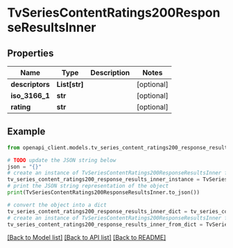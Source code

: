 # TvSeriesContentRatings200ResponseResultsInner


## Properties

Name | Type | Description | Notes
------------ | ------------- | ------------- | -------------
**descriptors** | **List[str]** |  | [optional] 
**iso_3166_1** | **str** |  | [optional] 
**rating** | **str** |  | [optional] 

## Example

```python
from openapi_client.models.tv_series_content_ratings200_response_results_inner import TvSeriesContentRatings200ResponseResultsInner

# TODO update the JSON string below
json = "{}"
# create an instance of TvSeriesContentRatings200ResponseResultsInner from a JSON string
tv_series_content_ratings200_response_results_inner_instance = TvSeriesContentRatings200ResponseResultsInner.from_json(json)
# print the JSON string representation of the object
print(TvSeriesContentRatings200ResponseResultsInner.to_json())

# convert the object into a dict
tv_series_content_ratings200_response_results_inner_dict = tv_series_content_ratings200_response_results_inner_instance.to_dict()
# create an instance of TvSeriesContentRatings200ResponseResultsInner from a dict
tv_series_content_ratings200_response_results_inner_from_dict = TvSeriesContentRatings200ResponseResultsInner.from_dict(tv_series_content_ratings200_response_results_inner_dict)
```
[[Back to Model list]](../README.md#documentation-for-models) [[Back to API list]](../README.md#documentation-for-api-endpoints) [[Back to README]](../README.md)


